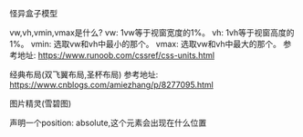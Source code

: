 怪异盒子模型

vw,vh,vmin,vmax是什么?
    vw: 1vw等于视窗宽度的1%。
    vh: 1vh等于视窗高度的1%。
    vmin: 选取vw和vh中最小的那个。
    vmax: 选取vw和vh中最大的那个。
    参考地址: https://www.runoob.com/cssref/css-units.html

经典布局(双飞翼布局,圣杯布局)
    参考地址: https://www.cnblogs.com/amiezhang/p/8277095.html

图片精灵(雪碧图)

声明一个position: absolute,这个元素会出现在什么位置